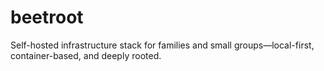 # beetroot
Self-hosted infrastructure stack for families and small groups—local-first, container-based, and deeply rooted.
